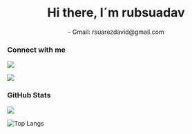 <h1 align="center">Hi there, I´m rubsuadav </h1>

<div align="center">
  -  Gmail: rsuarezdavid@gmail.com
  <br/>
</div>

<h3>Connect with me</h3>
    
[<img src="https://img.shields.io/badge/linkedin-%230077B5.svg?&style=for-the-badge&logo=linkedin&logoColor=white" />](https://www.linkedin.com/in/rub%C3%A9n-su%C3%A1rez-david-4384a6280/)
<p align="left"> <img src="https://komarev.com/ghpvc/?username=rubsuadav&label=Profile%20views&color=blue&style=flat" />


### GitHub Stats
<p align="left"> <img src="https://github-readme-stats.vercel.app/api?username=rubsuadav&show_icons=true&theme=tokyonight&count_private=true&include_all_commits=true"/>

![Top Langs](https://github-readme-stats.vercel.app/api/top-langs/?username=rubsuadav&theme=dark&layout=compact)
